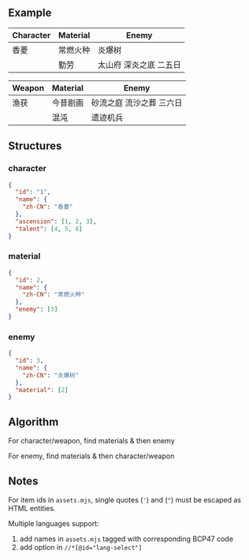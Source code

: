 ## Example

| Character | Material | Enemy                  |
| --------- | -------- | ---------------------- |
| 香菱      | 常燃火种 | 炎爆树                 |
|           | 勤劳     | 太山府 深炎之底 二五日 |

| Weapon | Material | Enemy                    |
| ------ | -------- | ------------------------ |
| 渔获   | 今昔剧画 | 砂流之庭 流沙之葬 三六日 |
|        | 混沌     | 遗迹机兵                 |

## Structures

### character

```json
{
  "id": "1",
  "name": {
    "zh-CN": "香菱"
  },
  "ascension": [1, 2, 3],
  "talent": [4, 5, 6]
}
```

### material

```json
{
  "id": 2,
  "name": {
    "zh-CN": "常燃火种"
  },
  "enemy": [3]
}
```

### enemy

```json
{
  "id": 3,
  "name": {
    "zh-CN": "炎爆树"
  },
  "material": [2]
}
```

## Algorithm

For character/weapon, find materials & then enemy

For enemy, find materials & then character/weapon

## Notes

For item ids in `assets.mjs`, single quotes (`'`) and (`"`) must be escaped as HTML entities.

Multiple languages support:

1. add names in `assets.mjs` tagged with corresponding BCP47 code
2. add option in `//*[@id="lang-select"]`
